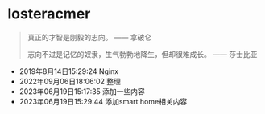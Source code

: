 # losteracmer

> 真正的才智是刚毅的志向。 —— 拿破仑
>
> 志向不过是记忆的奴隶，生气勃勃地降生，但却很难成长。 —— 莎士比亚

* 2019年8月14日15:29:24
  Nginx
* 2022年09月06日18:06:02
  整理
* 2023年06月19日15:17:35
  添加一些内容
* 2023年06月19日15:29:44
  添加smart home相关内容